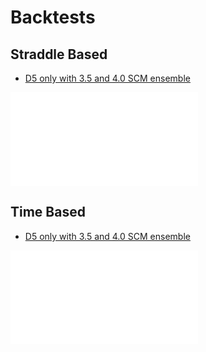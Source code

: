 # Backtests
## Straddle Based
- [D5 only with 3.5 and 4.0 SCM ensemble](/zerodte/opposing/prod_no_pulsing_di_scm_4.5_5_straddle_min_di_duration_2022/plPlot.html)

<iframe frameborder="0" id="iframe1" src="/backtests/zerodte/opposing/prod_no_pulsing_di_scm_4.5_5_straddle_min_di_duration_2022/plPlot.html"></iframe>

## Time Based
- [D5 only with 3.5 and 4.0 SCM ensemble](/zerodte/opposing/prod_no_pulsing_di_scm_4.5_5_min_di_duration_2022/plPlot.html)

<iframe frameborder="0" id="iframe2" 
src="/backtests/zerodte/opposing/prod_no_pulsing_di_scm_4.5_5_min_di_duration_2022/plPlot.html"></iframe>


<script>
	let iframe = document.querySelector("#iframe1");

	iframe.addEventListener('load', function() {
		iframe.style.height = (iframe.contentDocument.body.scrollHeight * 1.1) + 'px';
		iframe.style.width = (iframe.contentDocument.body.scrollWidth * 1.1) + 'px';
	});	
	
	let iframe = document.querySelector("#iframe2");

	iframe.addEventListener('load', function() {
		iframe.style.height = (iframe.contentDocument.body.scrollHeight * 1.1) + 'px';
		iframe.style.width = (iframe.contentDocument.body.scrollWidth * 1.1) + 'px';
	});	
</script>